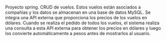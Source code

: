 Proyecto spring.
CRUD de vuelos. Estos vuelos están asociados a compañías y los datos se almacenan en una base de datos MySQL. Se integra una API externa que proporciona los precios de los vuelos en dólares. Cuando se realiza el pedido de todos los vuelos, el sistema realiza una consulta a esta API externa para obtener los precios en dólares y luego los convierte automáticamente a pesos antes de mostrarlos al usuario. 



